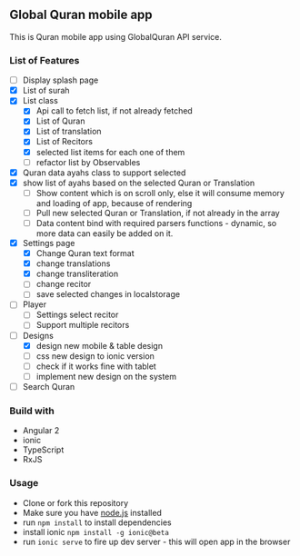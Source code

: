 ## Global Quran mobile app

This is Quran mobile app using GlobalQuran API service. 

### List of Features

- [ ] Display splash page
- [x] List of surah
- [x] List class
    - [x] Api call to fetch list, if not already fetched
    - [x] List of Quran
    - [x] List of translation
    - [x] List of Recitors
    - [x] selected list items for each one of them
    - [ ] refactor list by Observables
- [x] Quran data ayahs class to support selected 
- [x] show list of ayahs based on the selected Quran or Translation
    - [ ] Show content which is on scroll only, else it will consume memory and loading of app, because of rendering
    - [ ] Pull new selected Quran or Translation, if not already in the array
    - [ ] Data content bind with required parsers functions - dynamic, so more data can easily be added on it.
    
- [x] Settings page
    - [x] Change Quran text format
    - [x] change translations
    - [x] change transliteration
    - [ ] change recitor
    - [ ] save selected changes in localstorage 
    
- [ ] Player
    - [ ] Settings select recitor   
    - [ ] Support multiple recitors 
    
- [ ] Designs
    - [x] design new mobile & table design
    - [ ] css new design to ionic version
    - [ ] check if it works fine with tablet
    - [ ] implement new design on the system
    
- [ ] Search Quran 

### Build with

- Angular 2
- ionic
- TypeScript
- RxJS



### Usage
- Clone or fork this repository
- Make sure you have [node.js](https://nodejs.org/) installed
- run `npm install` to install dependencies
- install ionic `npm install -g ionic@beta`
- run `ionic serve` to fire up dev server - this will open app in the browser